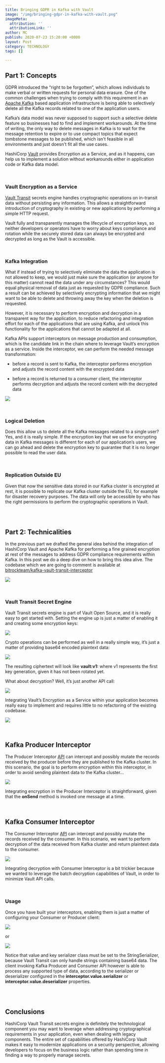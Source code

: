 ```yaml
---
title: Bringing GDPR in Kafka with Vault
image: "/img/bringing-gdpr-in-kafka-with-vault.png"
imageMeta:
  attribution: ''
  attributionLink: ''
author: MC
publish: 2020-07-23 15:20:00 +0000
layout: Post
category: TECHNOLOGY
tags: []

---
```

## Part 1: Concepts

GDPR introduced the “right to be forgotten”, which allows individuals to make verbal or written requests for personal data erasure. One of the common challenges when trying to comply with this requirement in an [Apache Kafka](https://kafka.apache.org/) based application infrastructure is being able to selectively delete all the Kafka records related to one of the application users.

Kafka’s data model was never supposed to support such a selective delete feature so businesses had to find and implement workarounds. At the time of writing, the only way to delete messages in Kafka is to wait for the message retention to expire or to use compact topics that expect tombstone messages to be published, which isn't feasible in all environments and just doesn't fit all the use cases.

HashiCorp [Vault](https://www.vaultproject.io/) provides Encryption as a Service, and as it happens, can help us to implement a solution without workarounds either in application code or Kafka data model.

<br/>

### Vault Encryption as a Service

[Vault Transit](https://www.vaultproject.io/docs/secrets/transit) secrets engine handles cryptographic operations on in-transit data without persisting any information. This allows a straightforward introduction of cryptography in existing or new applications by performing a simple HTTP request.

Vault fully and transparently manages the lifecycle of encryption keys, so neither developers or operators have to worry about keys compliance and rotation while the securely stored data can always be encrypted and decrypted as long as the Vault is accessible.

<br/>

### Kafka Integration

What if instead of trying to selectively eliminate the data the application is not allowed to keep, we would just make sure the application (or anyone for this matter) cannot read the data under any circumstances? This would equal physical removal of data just as requested by GDPR compliance. Such a result can be achieved by selectively encrypting information that we might want to be able to delete and throwing away the key when the deletion is requested.

However, it is necessary to perform encryption and decryption in a transparent way for the application, to reduce refactoring and integration effort for each of the applications that are using Kafka, and unlock this functionality for the applications that cannot be adapted at all.

Kafka APIs support interceptors on message production and consumption, which is the candidate link in the chain where to leverage Vault’s encryption as a service. Inside the interceptor, we can perform the needed message transformation:

* before a record is sent to Kafka, the interceptor performs encryption and adjusts the record content with the encrypted data


* before a record is returned to a consumer client, the interceptor performs decryption and adjusts the record content with the decrypted data

![](/img/schermata-2020-07-23-alle-15-14-36.png)

<br/>

### Logical Deletion

Does this allow us to delete all the Kafka messages related to a single user? Yes, and it is really simple. If the encryption key that we use for encrypting data in Kafka messages is different for each of our application’s users, we can go ahead and delete the encryption key to guarantee that it is no longer possible to read the user data.

<br/>

### Replication Outside EU

Given that now the sensitive data stored in our Kafka cluster is encrypted at rest, it is possible to replicate our Kafka cluster outside the EU, for example for disaster recovery purposes. The data will only be accessible by who has the right permissions to perform the cryptographic operations in Vault.

<br/><br/>

## Part 2: Technicalities

In the previous part we drafted the general idea behind the integration of HashiCorp Vault and Apache Kafka for performing a fine grained encryption at rest of the messages to address GDPR compliance requirements within Kafka. In this post we do a deep dive on how to bring this idea alive. The codebase which we are going to comment is available at [bitrockteam/kafka-vault-transit-interceptor](https://github.com/bitrockteam/kafka-vault-transit-interceptor)

![](/img/schermata-2020-07-23-alle-15-14-36.png)

<br/>

### Vault Transit Secret Engine

Vault Transit secrets engine is part of Vault Open Source, and it is really easy to get started with. Setting the engine up is just a matter of enabling it and creating some encryption keys:

  
![](/img/d3.png)

Crypto operations can be performed as well in a really simple way, it’s just a matter of providing base64 encoded plaintext data:

  
![](/img/d4.png)

The resulting ciphertext will look like **vault:v1:<encrypted-data>** where v1 represents the first key generation, given it has not been rotated yet.

What about decryption? Well, it’s just another API call:

  
![](/img/d5.png)

Integrating Vault’s Encryption as a Service within your application becomes really easy to implement and requires little to no refactoring of the existing codebase.

  
![](/img/d6.png)

<br/>
  
## Kafka Producer Interceptor

The Producer Interceptor [API](https://kafka.apache.org/25/javadoc/org/apache/kafka/clients/producer/ProducerInterceptor.html) can intercept and possibly mutate the records received by the producer before they are published to the Kafka cluster. In this scenario, the goal is to perform encryption within this interceptor, in order to avoid sending plaintext data to the Kafka cluster...

![](/img/d7.png)

Integrating encryption in the Producer Interceptor is straightforward, given that the **onSend** method is invoked one message at a time.

<br/>
  
## Kafka Consumer Interceptor

The Consumer Interceptor [API](https://kafka.apache.org/25/javadoc/org/apache/kafka/clients/consumer/ConsumerInterceptor.html) can intercept and possibly mutate the records received by the consumer. In this scenario, we want to perform decryption of the data received from Kafka cluster and return plaintext data to the consumer.

![](/img/d8.png)

Integrating decryption with Consumer Interceptor is a bit trickier because we wanted to leverage the batch decryption capabilities of Vault, in order to minimize Vault API calls.

<br/>
  
### Usage

Once you have built your interceptors, enabling them is just a matter of configuring your Consumer or Producer client:

  
![](/img/d9.png)

or

  
![](/img/d10.png)

Notice that value and key serializer class must be set to the StringSerializer, because Vault Transit can only handle strings containing base64 data. The client invoking Kafka Producer and Consumer API however is able to process any supported type of data, according to the serializer or deserializer configured in the **interceptor.value.serializer** or **interceptor.value.deserializer** properties.

<br/><br/>
  
## Conclusions

HashiCorp Vault Transit secrets engine is definitely the technological component you may want to leverage when addressing cryptographical requirements in your application, even when dealing with legacy components. The entire set of capabilities offered by HashiCorp Vault makes it easy to modernize applications on a security perspective, allowing developers to focus on the business logic rather than spending time in finding a way to properly manage secrets.
